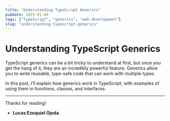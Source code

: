 ```yaml
---
title: "Understanding TypeScript Generics"
pubDate: 2025-01-08
tags: ["TypeScript", "generics", "web development"]
slug: "understanding-typescript-generics"
---
```


# Understanding TypeScript Generics

TypeScript generics can be a bit tricky to understand at first, but once you get the hang of it, they are an incredibly powerful feature. Generics allow you to write reusable, type-safe code that can work with multiple types.

In this post, I’ll explain how generics work in TypeScript, with examples of using them in functions, classes, and interfaces.

---

Thanks for reading!

- **Lucas Ezequiel Ojeda**
